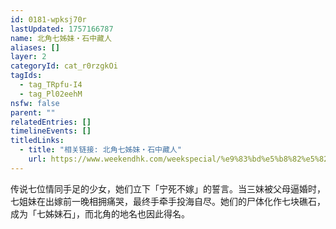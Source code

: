 ```yaml
---
id: 0181-wpksj70r
lastUpdated: 1757166787
name: 北角七姊妹・石中藏人
aliases: []
layer: 2
categoryId: cat_r0rzgkOi
tagIds:
  - tag_TRpfu-I4
  - tag_Pl02eehM
nsfw: false
parent: ""
relatedEntries: []
timelineEvents: []
titledLinks:
  - title: "相关链接: 北角七姊妹・石中藏人"
    url: https://www.weekendhk.com/weekspecial/%e9%83%bd%e5%b8%82%e5%82%b3%e8%aa%aa-%e5%8c%97%e8%a7%92-%e7%8c%9b%e9%ac%bc-%e6%95%85%e4%ba%8b-%e4%b8%83%e5%a7%8a%e5%a6%b9-js01-cc-1270056/
---
```


传说七位情同手足的少女，她们立下「宁死不嫁」的誓言。当三妹被父母逼婚时，七姐妹在出嫁前一晚相拥痛哭，最终手牵手投海自尽。她们的尸体化作七块礁石，成为「七姊妹石」，而北角的地名也因此得名。